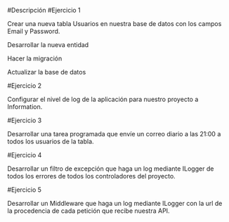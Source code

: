#Descripción
#Ejercicio 1

Crear una nueva tabla Usuarios en nuestra base de datos con los campos Email y Password.

Desarrollar la nueva entidad

Hacer la migración

Actualizar la base de datos

#Ejercicio 2

Configurar el nivel de log de la aplicación para nuestro proyecto a Information.

#Ejercicio 3

Desarrollar una tarea programada que envíe un correo diario a las 21:00 a todos los usuarios de la tabla.

#Ejercicio 4

Desarrollar un filtro de excepción que haga un log mediante ILogger de todos los errores de todos los controladores del proyecto.

#Ejercicio 5

Desarrollar un Middleware que haga un log mediante ILogger con la url de la procedencia de cada petición que recibe nuestra API.
